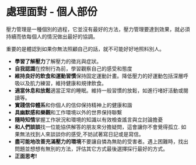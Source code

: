 [Title]: # (處理面對 - 個人方面)
[Difficulty]: # (初學者)
[Order]: # (8)

# 處理面對 - 個人部份

壓力管理是一種個別的過程，它並沒有最好的方法，壓力管理要達到效果，就必須持續而依每個人的情況做出最好的協調。

重要的是體認到如果你無法照顧自己的話，就不可能好好地照料別人。



* **學習了解壓力**了解壓力的徵兆與症狀。
* **自我認識**在控制行為前，學習觀察自己的感受和態度
* **維持良好的飲食和運動習慣**保持固定運動計畫。降低壓力的好運動包括深層呼吸以及肌力練習，維持健康和規律飲食。
* **適當休息和放鬆**適當正常的睡眠。維持一般習慣的放鬆，如進行啫好活動或閱讀等。
* **實踐信仰體系**和你個人的信仰保持精神上的健康和諧
* **具幽默感和樂觀**和工作環境以外的世界保持聯繫
* **隨時知情**掌握工作狀況和環境的知識以有效檢查謠言與立討論擔憂
* **和人們談談**找一位能協供解答的朋友來分擔疑問，這會讓你不會覺得孤立. 如果無法找到人來談談你的感受,不妨試著寫日記或是寫信。
* **盡可能地改善充滿壓力的環境**不要讓自憐為無助的受害者。遇上困難時，找出問題並想想有無別的方法，評估其它方式最後選擇採行最好的方式。
* **正面思考!**